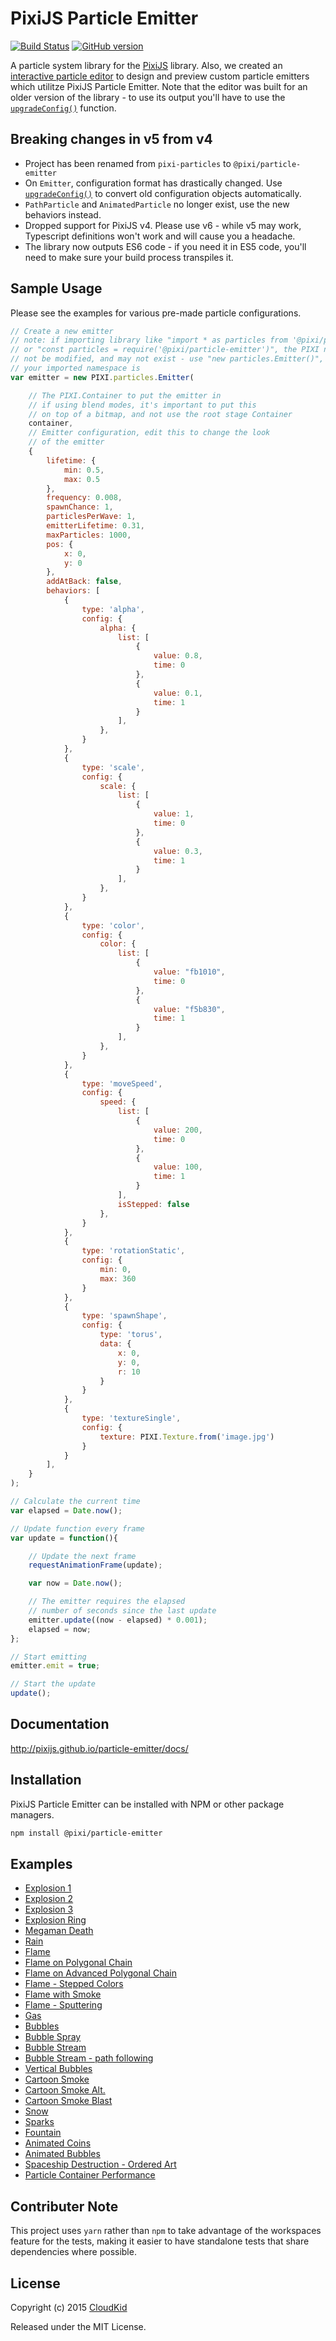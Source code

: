 # PixiJS Particle Emitter

[![Build Status](https://github.com/pixijs/particle-emitter/workflows/Build/badge.svg)](https://github.com/pixijs/particle-emitter/actions?query=workflow%3A%22Build%22) [![GitHub version](https://badge.fury.io/gh/pixijs%2Fparticle-emitter.svg)](https://github.com/pixijs/particle-emitter/releases/latest)

A particle system library for the [PixiJS](https://github.com/pixijs/pixi.js) library. Also, we created an [interactive particle editor](http://pixijs.github.io/pixi-particles-editor/) to design and preview custom particle emitters which utilitze PixiJS Particle Emitter. Note that the editor was built for an older version of the library - to use its output you'll have to use the [`upgradeConfig()`](https://pixijs.github.io/particle-emitter/docs/modules.html#upgradeConfig) function.

## Breaking changes in v5 from v4
* Project has been renamed from `pixi-particles` to `@pixi/particle-emitter`
* On `Emitter`, configuration format has drastically changed. Use [`upgradeConfig()`](https://pixijs.github.io/particle-emitter/docs/modules.html#upgradeConfig) to convert old configuration objects automatically.
* `PathParticle` and `AnimatedParticle` no longer exist, use the new behaviors instead.
* Dropped support for PixiJS v4. Please use v6 - while v5 may work, Typescript definitions won't work and will cause you a headache.
* The library now outputs ES6 code - if you need it in ES5 code, you'll need to make sure your build process transpiles it.

## Sample Usage

Please see the examples for various pre-made particle configurations.

```js
// Create a new emitter
// note: if importing library like "import * as particles from '@pixi/particle-emitter'"
// or "const particles = require('@pixi/particle-emitter')", the PIXI namespace will
// not be modified, and may not exist - use "new particles.Emitter()", or whatever
// your imported namespace is
var emitter = new PIXI.particles.Emitter(

    // The PIXI.Container to put the emitter in
    // if using blend modes, it's important to put this
    // on top of a bitmap, and not use the root stage Container
    container,
    // Emitter configuration, edit this to change the look
    // of the emitter
    {
        lifetime: {
            min: 0.5,
            max: 0.5
        },
        frequency: 0.008,
        spawnChance: 1,
        particlesPerWave: 1,
        emitterLifetime: 0.31,
        maxParticles: 1000,
        pos: {
            x: 0,
            y: 0
        },
        addAtBack: false,
        behaviors: [
            {
                type: 'alpha',
                config: {
                    alpha: {
                        list: [
                            {
                                value: 0.8,
                                time: 0
                            },
                            {
                                value: 0.1,
                                time: 1
                            }
                        ],
                    },
                }
            },
            {
                type: 'scale',
                config: {
                    scale: {
                        list: [
                            {
                                value: 1,
                                time: 0
                            },
                            {
                                value: 0.3,
                                time: 1
                            }
                        ],
                    },
                }
            },
            {
                type: 'color',
                config: {
                    color: {
                        list: [
                            {
                                value: "fb1010",
                                time: 0
                            },
                            {
                                value: "f5b830",
                                time: 1
                            }
                        ],
                    },
                }
            },
            {
                type: 'moveSpeed',
                config: {
                    speed: {
                        list: [
                            {
                                value: 200,
                                time: 0
                            },
                            {
                                value: 100,
                                time: 1
                            }
                        ],
                        isStepped: false
                    },
                }
            },
            {
                type: 'rotationStatic',
                config: {
                    min: 0,
                    max: 360
                }
            },
            {
                type: 'spawnShape',
                config: {
                    type: 'torus',
                    data: {
                        x: 0,
                        y: 0,
                        r: 10
                    }
                }
            },
            {
                type: 'textureSingle',
                config: {
                    texture: PIXI.Texture.from('image.jpg')
                }
            }
        ],
    }
);

// Calculate the current time
var elapsed = Date.now();

// Update function every frame
var update = function(){

	// Update the next frame
	requestAnimationFrame(update);

	var now = Date.now();

	// The emitter requires the elapsed
	// number of seconds since the last update
	emitter.update((now - elapsed) * 0.001);
	elapsed = now;
};

// Start emitting
emitter.emit = true;

// Start the update
update();
```

## Documentation

http://pixijs.github.io/particle-emitter/docs/

## Installation

PixiJS Particle Emitter can be installed with NPM or other package managers.

```bash
npm install @pixi/particle-emitter
```

## Examples

* [Explosion 1](https://pixijs.github.io/particle-emitter/examples/explosion.html)
* [Explosion 2](https://pixijs.github.io/particle-emitter/examples/explosion2.html)
* [Explosion 3](https://pixijs.github.io/particle-emitter/examples/explosion3.html)
* [Explosion Ring](https://pixijs.github.io/particle-emitter/examples/explosionRing.html)
* [Megaman Death](https://pixijs.github.io/particle-emitter/examples/megamanDeath.html)
* [Rain](https://pixijs.github.io/particle-emitter/examples/rain.html)
* [Flame](https://pixijs.github.io/particle-emitter/examples/flame.html)
* [Flame on Polygonal Chain](https://pixijs.github.io/particle-emitter/examples/flamePolygonal.html)
* [Flame on Advanced Polygonal Chain](https://pixijs.github.io/particle-emitter/examples/flamePolygonalAdv.html)
* [Flame - Stepped Colors](https://pixijs.github.io/particle-emitter/examples/flameStepped.html)
* [Flame with Smoke](https://pixijs.github.io/particle-emitter/examples/flameAndSmoke.html)
* [Flame - Sputtering](https://pixijs.github.io/particle-emitter/examples/flameUneven.html)
* [Gas](https://pixijs.github.io/particle-emitter/examples/gas.html)
* [Bubbles](https://pixijs.github.io/particle-emitter/examples/bubbles.html)
* [Bubble Spray](https://pixijs.github.io/particle-emitter/examples/bubbleSpray.html)
* [Bubble Stream](https://pixijs.github.io/particle-emitter/examples/bubbleStream.html)
* [Bubble Stream - path following](https://pixijs.github.io/particle-emitter/examples/bubbleStreamPath.html)
* [Vertical Bubbles](https://pixijs.github.io/particle-emitter/examples/bubblesVertical.html)
* [Cartoon Smoke](https://pixijs.github.io/particle-emitter/examples/cartoonSmoke.html)
* [Cartoon Smoke Alt.](https://pixijs.github.io/particle-emitter/examples/cartoonSmoke2.html)
* [Cartoon Smoke Blast](https://pixijs.github.io/particle-emitter/examples/cartoonSmokeBlast.html)
* [Snow](https://pixijs.github.io/particle-emitter/examples/snow.html)
* [Sparks](https://pixijs.github.io/particle-emitter/examples/sparks.html)
* [Fountain](https://pixijs.github.io/particle-emitter/examples/fountain.html)
* [Animated Coins](https://pixijs.github.io/particle-emitter/examples/coins.html)
* [Animated Bubbles](https://pixijs.github.io/particle-emitter/examples/animatedBubbles.html)
* [Spaceship Destruction - Ordered Art](https://pixijs.github.io/particle-emitter/examples/spaceshipDestruction.html)
* [Particle Container Performance](https://pixijs.github.io/particle-emitter/examples/particleContainerPerformance.html)

## Contributer Note
This project uses `yarn` rather than `npm` to take advantage of the workspaces feature for the tests, making it easier to have standalone tests that share dependencies where possible.

## License

Copyright (c) 2015 [CloudKid](http://github.com/cloudkidstudio)

Released under the MIT License.
